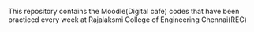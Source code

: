 This repository contains the Moodle(Digital cafe) codes that have been practiced every week at Rajalaksmi College of Engineering Chennai(REC)
